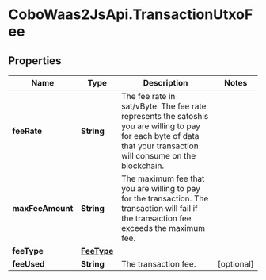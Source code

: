 # CoboWaas2JsApi.TransactionUtxoFee

## Properties

Name | Type | Description | Notes
------------ | ------------- | ------------- | -------------
**feeRate** | **String** | The fee rate in sat/vByte. The fee rate represents the satoshis you are willing to pay for each byte of data that your transaction will consume on the blockchain. | 
**maxFeeAmount** | **String** | The maximum fee that you are willing to pay for the transaction. The transaction will fail if the transaction fee exceeds the maximum fee. | 
**feeType** | [**FeeType**](FeeType.md) |  | 
**feeUsed** | **String** | The transaction fee. | [optional] 


